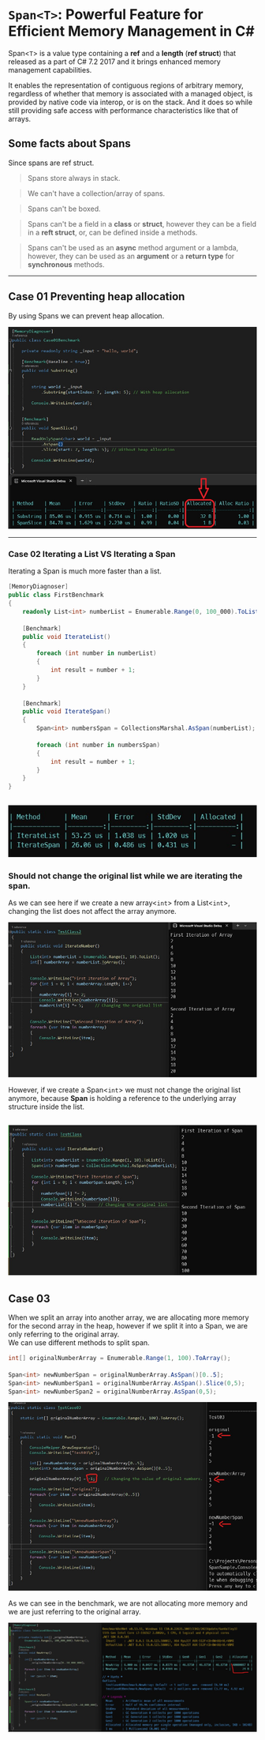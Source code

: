 # `Span<T>`: Powerful Feature for Efficient Memory Management in C#

Span<`T`> is a value type containing a **ref** and a **length** (**ref struct**) that released as a part of C# 7.2 2017 and it brings enhanced memory management capabilities.

It enables the representation of contiguous regions of arbitrary memory, regardless of whether that memory is associated with a managed object, is provided by native code via interop, or is on the stack. And it does so while still providing safe access with performance characteristics like that of arrays.

## Some facts about Spans

Since spans are ref struct.<br>

> Spans store always in stack.

> We can't have a collection/array of spans.

> Spans can't be boxed.

> Spans can't be a field in a **class** or **struct**, however they can be a field in a **reft struct**, or, can be defined inside a methods.

> Spans can't be used as an **async** method argument or a lambda, however, they can be used as an **argument** or a **return type** for **synchronous** methods.<br>

---
## Case 01 Preventing heap allocation
By using Spans we can prevent heap allocation.

![Case01](assets/images/Case01.jpg)

---

### Case 02 Iterating a List VS Iterating a Span
Iterating a Span is much more faster than a list.
```C#
[MemoryDiagnoser]
public class FirstBenchmark
{
    readonly List<int> numberList = Enumerable.Range(0, 100_000).ToList();

    [Benchmark]
    public void IterateList()
    {
        foreach (int number in numberList) 
        {
            int result = number + 1;
        }
    }

    [Benchmark]
    public void IterateSpan()
    {
        Span<int> numbersSpan = CollectionsMarshal.AsSpan(numberList);

        foreach (int number in numbersSpan) 
        {
            int result = number + 1;
        }
    }
}
```

![Span04](assets/images/Span04.jpg)
---

### Should not change the original list while we are iterating the span.
As we can see here if we create a new array<`int`> from a List<`int`>, changing the list does not affect the array anymore.

![Span05](assets/images/Span05.jpg)

However, if we create a Span<`int`> we must not change the original list anymore, because **Span** is holding a reference to the underlying array structure inside the list.

![Span06](assets/images/Span06.jpg)
---

## Case 03
When we split an array into another array, we are allocating more memory for the second array in the heap, however if we split it into a Span, we are only referring to the original array.<br>
We can use different methods to split span.
```C#
int[] originalNumberArray = Enumerable.Range(1, 100).ToArray();

Span<int> newNumberSpan = originalNumberArray.AsSpan()[0..5];
Span<int> newNumberSpan1 = originalNumberArray.AsSpan().Slice(0,5);
Span<int> newNumberSpan2 = originalNumberArray.AsSpan(0,5);
```

![TestCase03](assets/images/TestCase03.jpg)

As we can see in the benchmark, we are not allocating more memory and we are just referring to the original array.

![TestCase03](assets/images/TestCase03_Benchmark.jpg)
